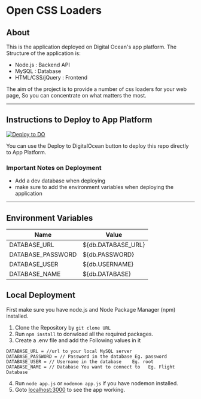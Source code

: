 # Open CSS Loaders

## About

This is the application deployed on Digital Ocean's app platform.
The Structure of the application is:

- Node.js : Backend API
- MySQL : Database
- HTML/CSS/jQuery : Frontend

The aim of the project is to provide a number of css loaders for your web page, So you can concentrate on what matters the most.

---

## Instructions to Deploy to App Platform

[![Deploy to DO](https://mp-assets1.sfo2.digitaloceanspaces.com/deploy-to-do/do-btn-blue-ghost.svg)](https://cloud.digitalocean.com/apps/new?repo=https://github.com/TusharYaar/Open-CSS-Loaders/tree/master&refcode=db49dfda85b6)

You can use the Deploy to DigitalOcean button to deploy this repo directly to App Platform.

### Important Notes on Deployment

- Add a dev database when deploying
- make sure to add the environment variables when deploying the application

---

## Environment Variables

| Name              | Value              |
| ----------------- | ------------------ |
| DATABASE_URL      | ${db.DATABASE_URL} |
| DATABASE_PASSWORD | ${db.PASSWORD}     |
| DATABASE_USER     | ${db.USERNAME}     |
| DATABASE_NAME     | ${db.DATABASE}     |

## Local Deployment

First make sure you have node.js and Node Package Manager (npm) installed.

1. Clone the Repository by `git clone URL`
1. Run `npm install` to donwload all the required packages.
1. Create a .env file and add the Following values in it

```
DATABASE_URL = //url to your local MySQL server
DATABASE_PASSWORD = // Password in the database Eg. password
DATABASE_USER = // Username in the database    Eg. root
DATABASE_NAME = // Database You want to connect to   Eg. Flight Database
```

4. Run `node app.js` or `nodemon app.js` if you have nodemon installed.
1. Goto [localhost:3000](http://localhost:3000) to see the app working.
